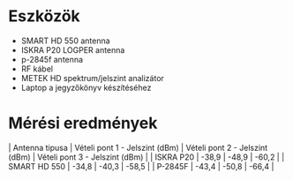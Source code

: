 # Eszközök
- SMART HD 550 antenna     
- ISKRA P20 LOGPER antenna       
- p-2845f antenna
- RF kábel     
- METEK HD spektrum/jelszint analizátor     
- Laptop a jegyzőkönyv készítéséhez       

# Mérési eredmények

| Antenna tipusa | Vételi pont 1 - Jelszint (dBm)	| Vételi pont 2 - Jelszint (dBm) |	Vételi pont 3 - Jelszint (dBm) |
| ISKRA P20	| -38,9 |	-48,9 |	-60,2 |
| SMART HD 550 |	-34,8 |	-40,3 |	-58,5 |
| P-2845F |	-43,4	| -50,8	| -66,4 |
